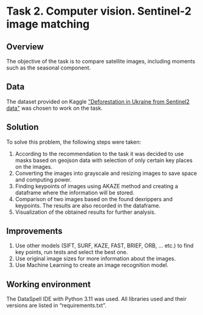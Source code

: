 # Task 2. Computer vision. Sentinel-2 image matching

## Overview

The objective of the task is to compare satellite images, including moments such as the seasonal component.

## Data

The dataset provided on Kaggle ["Deforestation in Ukraine from Sentinel2 data"](https://www.kaggle.com/datasets/isaienkov/deforestation-in-ukraine/data?select=S2A_MSIL1C_20160212T084052_N0201_R064_T36UYA_20160212T084510) was chosen to work on the task.

## Solution

To solve this problem, the following steps were taken:
1. According to the recommendation to the task it was decided to use masks based on geojson data with selection of only certain key places on the images. 
2. Converting the images into grayscale and resizing images to save space and computing power.
3. Finding keypoints of images using AKAZE method and creating a dataframe where the information will be stored.
4. Comparison of two images based on the found dexrippers and keypoints. The results are also recorded in the dataframe.
5. Visualization of the obtained results for further analysis.

## Improvements

1. Use other models (SIFT, SURF, KAZE, FAST, BRIEF, ORB, ... etc.) to find key points, run tests and select the best one.
2. Use original image sizes for more information about the images.
3. Use Machine Learning to create an image recognition model.

## Working environment
The DataSpell IDE with Python 3.11 was used. All libraries used and their versions are listed in “requirements.txt”.

